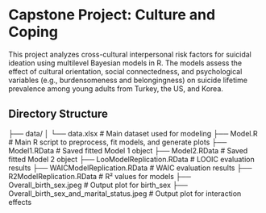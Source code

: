 # Capstone Project: Culture and Coping

This project analyzes cross-cultural interpersonal risk factors for suicidal ideation using multilevel Bayesian models in R. The models assess the effect of cultural orientation, social connectedness, and psychological variables (e.g., burdensomeness and belongingness) on suicide lifetime prevalence among young adults from Turkey, the US, and Korea.

## Directory Structure

├── data/
│ └── data.xlsx # Main dataset used for modeling
├── Model.R # Main R script to preprocess, fit models, and generate plots
├── Model1.RData # Saved fitted Model 1 object
├── Model2.RData # Saved fitted Model 2 object
├── LooModelReplication.RData # LOOIC evaluation results
├── WAICModelReplication.RData # WAIC evaluation results
├── R2ModelReplication.RData # R² values for models
├── Overall_birth_sex.jpeg # Output plot for birth_sex
├── Overall_birth_sex_and_marital_status.jpeg # Output plot for interaction effects
